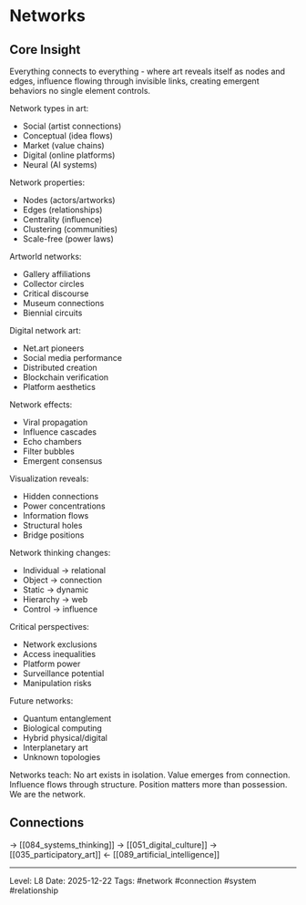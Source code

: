 # Networks

## Core Insight
Everything connects to everything - where art reveals itself as nodes and edges, influence flowing through invisible links, creating emergent behaviors no single element controls.

Network types in art:
- Social (artist connections)
- Conceptual (idea flows)
- Market (value chains)
- Digital (online platforms)
- Neural (AI systems)

Network properties:
- Nodes (actors/artworks)
- Edges (relationships)
- Centrality (influence)
- Clustering (communities)
- Scale-free (power laws)

Artworld networks:
- Gallery affiliations
- Collector circles
- Critical discourse
- Museum connections
- Biennial circuits

Digital network art:
- Net.art pioneers
- Social media performance
- Distributed creation
- Blockchain verification
- Platform aesthetics

Network effects:
- Viral propagation
- Influence cascades
- Echo chambers
- Filter bubbles
- Emergent consensus

Visualization reveals:
- Hidden connections
- Power concentrations
- Information flows
- Structural holes
- Bridge positions

Network thinking changes:
- Individual → relational
- Object → connection
- Static → dynamic
- Hierarchy → web
- Control → influence

Critical perspectives:
- Network exclusions
- Access inequalities
- Platform power
- Surveillance potential
- Manipulation risks

Future networks:
- Quantum entanglement
- Biological computing
- Hybrid physical/digital
- Interplanetary art
- Unknown topologies

Networks teach: No art exists in isolation. Value emerges from connection. Influence flows through structure. Position matters more than possession. We are the network.

## Connections
→ [[084_systems_thinking]]
→ [[051_digital_culture]]
→ [[035_participatory_art]]
← [[089_artificial_intelligence]]

---
Level: L8
Date: 2025-12-22
Tags: #network #connection #system #relationship